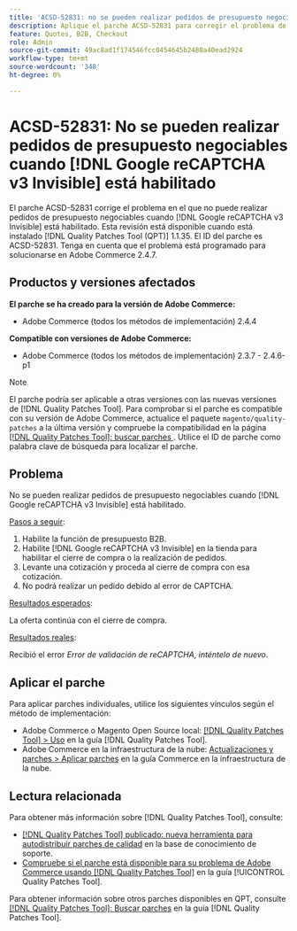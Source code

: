 ```yaml
---
title: 'ACSD-52831: no se pueden realizar pedidos de presupuesto negociables cuando  [!DNL Google reCAPTCHA v3 Invisible] está habilitado'
description: Aplique el parche ACSD-52831 para corregir el problema de Adobe Commerce en el que no puede realizar pedidos de presupuesto negociables cuando  [!DNL Google reCAPTCHA v3 Invisible]  está habilitado.
feature: Quotes, B2B, Checkout
role: Admin
source-git-commit: 49ac8ad1f174546fcc0454645b2480a40ead2924
workflow-type: tm+mt
source-wordcount: '348'
ht-degree: 0%

---
```


# ACSD-52831: No se pueden realizar pedidos de presupuesto negociables cuando [!DNL Google reCAPTCHA v3 Invisible] está habilitado

El parche ACSD-52831 corrige el problema en el que no puede realizar pedidos de presupuesto negociables cuando [!DNL Google reCAPTCHA v3 Invisible] está habilitado. Esta revisión está disponible cuando está instalado [!DNL Quality Patches Tool (QPT)] 1.1.35. El ID del parche es ACSD-52831. Tenga en cuenta que el problema está programado para solucionarse en Adobe Commerce 2.4.7.

## Productos y versiones afectados

**El parche se ha creado para la versión de Adobe Commerce:**

* Adobe Commerce (todos los métodos de implementación) 2.4.4

**Compatible con versiones de Adobe Commerce:**

* Adobe Commerce (todos los métodos de implementación) 2.3.7 - 2.4.6-p1

>[!NOTE]
>
>El parche podría ser aplicable a otras versiones con las nuevas versiones de [!DNL Quality Patches Tool]. Para comprobar si el parche es compatible con su versión de Adobe Commerce, actualice el paquete `magento/quality-patches` a la última versión y compruebe la compatibilidad en la página [[!DNL Quality Patches Tool]: buscar parches ](https://experienceleague.adobe.com/tools/commerce-quality-patches/index.html). Utilice el ID de parche como palabra clave de búsqueda para localizar el parche.

## Problema

No se pueden realizar pedidos de presupuesto negociables cuando [!DNL Google reCAPTCHA v3 Invisible] está habilitado.

<u>Pasos a seguir</u>:

1. Habilite la función de presupuesto B2B.
1. Habilite [!DNL Google reCAPTCHA v3 Invisible] en la tienda para habilitar el cierre de compra o la realización de pedidos.
1. Levante una cotización y proceda al cierre de compra con esa cotización.
1. No podrá realizar un pedido debido al error de CAPTCHA.

<u>Resultados esperados</u>:

La oferta continúa con el cierre de compra.

<u>Resultados reales</u>:

Recibió el error *Error de validación de reCAPTCHA, inténtelo de nuevo*.

## Aplicar el parche

Para aplicar parches individuales, utilice los siguientes vínculos según el método de implementación:

* Adobe Commerce o Magento Open Source local: [[!DNL Quality Patches Tool] > Uso](https://experienceleague.adobe.com/docs/commerce-operations/tools/quality-patches-tool/usage.html) en la guía [!DNL Quality Patches Tool].
* Adobe Commerce en la infraestructura de la nube: [Actualizaciones y parches > Aplicar parches](https://experienceleague.adobe.com/docs/commerce-cloud-service/user-guide/develop/upgrade/apply-patches.html) en la guía Commerce en la infraestructura de la nube.

## Lectura relacionada

Para obtener más información sobre [!DNL Quality Patches Tool], consulte:

* [[!DNL Quality Patches Tool] publicado: nueva herramienta para autodistribuir parches de calidad](https://experienceleague.adobe.com/en/docs/commerce-knowledge-base/kb/announcements/commerce-announcements/magento-quality-patches-released-new-tool-to-self-serve-quality-patches) en la base de conocimiento de soporte.
* [Compruebe si el parche está disponible para su problema de Adobe Commerce usando [!DNL Quality Patches Tool]](/help/tools/quality-patches-tool/patches-available-in-qpt/check-patch-for-magento-issue-with-magento-quality-patches.md) en la guía [!UICONTROL Quality Patches Tool].


Para obtener información sobre otros parches disponibles en QPT, consulte [[!DNL Quality Patches Tool]: Buscar parches](https://experienceleague.adobe.com/tools/commerce-quality-patches/index.html) en la guía [!DNL Quality Patches Tool].
